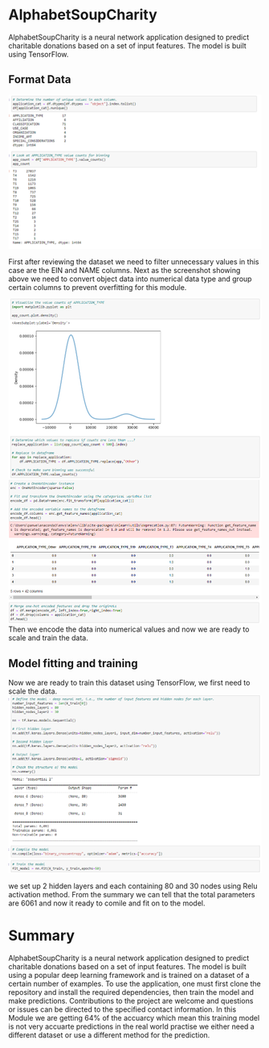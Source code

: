 # AlphabetSoupCharity

AlphabetSoupCharity is a neural network application designed to predict charitable donations based on a set of input features. The model is built using TensorFlow.

## Format Data

![1](https://github.com/Hotpocket106/-Neural_Network_AlphabetSoupCharity/blob/main/Image/1.png?raw=true)

First after reviewing the dataset we need to filter unnecessary values in this case are the EIN and NAME columns.
Next as the screenshot showing above we need to convert object data into numerical data type and group certain columns to prevent overfitting for this module.

![2](https://github.com/Hotpocket106/-Neural_Network_AlphabetSoupCharity/blob/main/Image/2.png?raw=true)
![3](https://github.com/Hotpocket106/-Neural_Network_AlphabetSoupCharity/blob/main/Image/3.png?raw=true)
Then we encode the data into numerical values and now we are ready to scale and train the data.

## Model fitting and training

Now we are ready to train this dataset using TensorFlow, we first need to scale the data.
![4](https://github.com/Hotpocket106/-Neural_Network_AlphabetSoupCharity/blob/main/Image/4.png?raw=true)

we set up 2 hidden layers and each containing 80 and 30 nodes using Relu activation method.
From the summary we can tell that the total parameters are 6061 and now it ready to comile and fit on to the model. 

# Summary

AlphabetSoupCharity is a neural network application designed to predict charitable donations based on a set of input features. The model is built using a popular deep learning framework and is trained on a dataset of a certain number of examples. To use the application, one must first clone the repository and install the required dependencies, then train the model and make predictions. Contributions to the project are welcome and questions or issues can be directed to the specified contact information.
In this Module we are getting 64% of the accuarcy which mean this training model is not very accuarte predictions in the real world practise we either need a different dataset or use a different method for the prediction.
